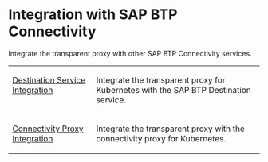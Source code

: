 <!-- loioaa9fc26f0c74495ea91612994016eaed -->

# Integration with SAP BTP Connectivity

Integrate the transparent proxy with other SAP BTP Connectivity services.


<table>
<tr>
<td valign="top">

[Destination Service Integration](destination-service-integration-cd02e5c.md)

</td>
<td valign="top">

Integrate the transparent proxy for Kubernetes with the SAP BTP Destination service.

</td>
</tr>
<tr>
<td valign="top">

[Connectivity Proxy Integration](connectivity-proxy-integration-f6cb5bc.md)

</td>
<td valign="top">

Integrate the transparent proxy with the connectivity proxy for Kubernetes.

</td>
</tr>
</table>

